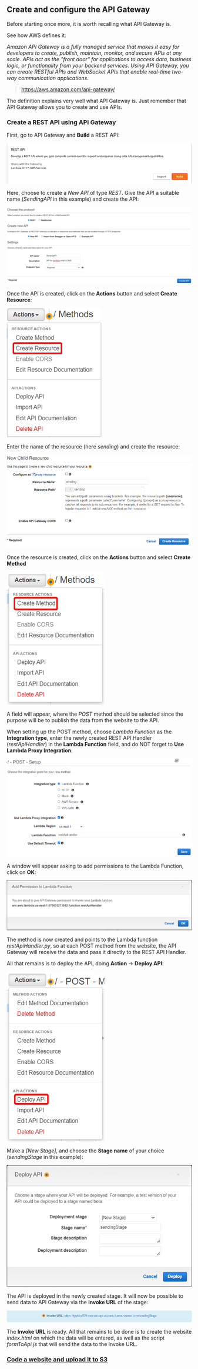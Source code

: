 ## Create and configure the API Gateway

Before starting once more, it is worth recalling what API Gateway is.

See how AWS defines it:

*Amazon API Gateway is a fully managed service that makes it easy for developers to create, publish, maintain, monitor, and secure APIs at any scale. APIs act as the "front door" for applications to access data, business logic, or functionality from your backend services. Using API Gateway, you can create RESTful APIs and WebSocket APIs that enable real-time two-way communication applications.*

> https://aws.amazon.com/api-gateway/

The definition explains very well what API Gateway is. Just remember that API Gateway allows you to create and use APIs.

### Create a REST API using API Gateway

First, go to API Gateway and **Build** a REST API:

![Build REST API](images/build-rest-api.png ':size=200')

Here, choose to create a *New API* of type *REST*. Give the API a suitable name (*SendingAPI* in this example) and create the API:

![REST API Creation](images/rest-api-creation.png ':size=900')

Once the API is created, click on the **Actions** button and select **Create Resource**:

![Create Resource](images/create-resource.png ':size=200')

Enter the name of the resource (here *sending*) and create the resource:

![Resource Configuration](images/resource-configuration.png ':size=700')

Once the resource is created, click on the **Actions** button and select **Create Method**

![Create Method](images/create-method.png ':size=200')

A field will appear, where the *POST* method should be selected since the purpose will be to publish the data from the website to the API.

When setting up the POST method, choose *Lambda Function* as the **Integration type**, enter the newly created REST API Handler (*restApiHandler*) in the **Lambda Function** field, and do NOT forget to **Use Lambda Proxy Integration**:

![POST Setup](images/post-setup.png ':size=700')

A window will appear asking to add permissions to the Lambda Function, click on **OK**:

![Add Permissions](images/add-permissions.png ':size=700')

The method is now created and points to the Lambda function *restApiHandler.py*, so at each POST method from the website, the API Gateway will receive the data and pass it directly to the REST API Handler. 

All that remains is to deploy the API, doing **Action** -> **Deploy API**:

![Deploy API](images/deploy-api.png ':size=200')

Make a *[New Stage]*, and choose the **Stage name** of your choice (*sendingStage* in this example):

![Deployment Stage](images/deployment-stage.png ':size=500')

The API is deployed in the newly created stage. It will now be possible to send data to API Gateway via the **Invoke URL** of the stage:

![Invoke URL](images/invoke-url.png ':size=1000')

The **Invoke URL** is ready. All that remains to be done is to create the website *index.html* on which the data will be entered, as well as the script *formToApi.js* that will send the data to the Invoke URL.

### [Code a website and upload it to S3](https://github.com/OmarKhalil401/Serverless-Notification-Sending-Application/blob/main/7-S3/README.md)